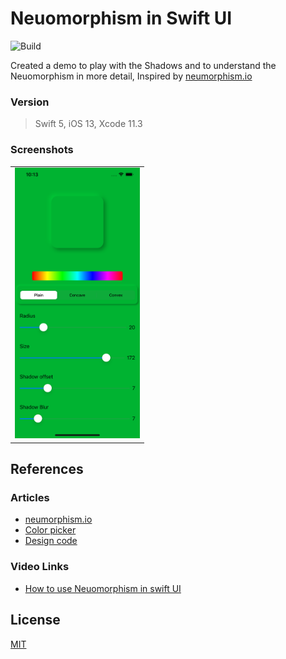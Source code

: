 # Neuomorphism in Swift UI

![Build](https://github.com/akashkahalkar/Neumorphism_SwiftUI/workflows/Build/badge.svg)

Created a demo to play with the Shadows and to understand the Neuomorphism in more detail, Inspired by [neumorphism.io](https://neumorphism.io/)


### Version
> Swift 5, iOS 13, Xcode 11.3

### Screenshots
<table>
    <tr>
        <td>
            <img src = "screenshot\screen_1.png" width = 200 alt = "Neuomorphism play ground">
        </td>
    </tr>
</table>

## References
### Articles
- [neumorphism.io](https://neumorphism.io/)
- [Color picker](https://github.com/bbaars/SwiftUI-Gradient-ColorPicker/blob/master/ColorPicker/ColorPickerView.swift)
- [Design code](https://designcode.io)

### Video Links
- [How to use Neuomorphism in swift UI](https://www.youtube.com/watch?v=z3tJdxwlo_Y)

## License
[MIT](https://choosealicense.com/licenses/mit/)
